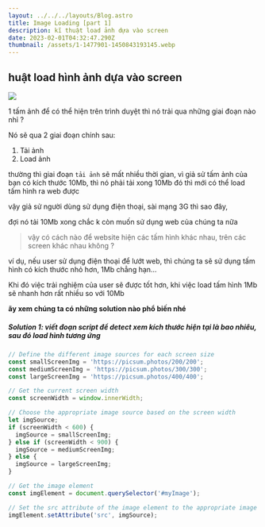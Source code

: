 ```yaml
---
layout: ../../../layouts/Blog.astro
title: Image Loading [part 1]
description: kĩ thuật load ảnh dựa vào screen
date: 2023-02-01T04:32:47.290Z
thumbnail: /assets/1-1477901-1450843193145.webp
---
```

## **huật load hình ảnh dựa vào screen**

![](/assets/1-1477901-1450843193145.webp)



1 tấm ảnh để có thể hiện trên trình duyệt thì nó trải qua những giai đoạn nào nhỉ ? 

Nó sẽ qua 2 giai đoạn chính sau:

1. Tải ảnh
2. Load ảnh 

thường thì giai đoạn `tải ảnh` sẽ mất nhiều thời gian, vì giả sử tấm ảnh của bạn có kích thước 10Mb, thì nó phải tải xong 10Mb đó thì mới có thể load tấm hình ra web được

vậy giả sử người dùng sử dụng điện thoại, sài mạng 3G thì sao đây, 

đợi nó tải 10Mb xong chắc k còn muốn sử dụng web của chúng ta nữa

> vậy có cách nào để website hiện các tấm hình khác nhau, trên các screen khác nhau không ?

ví dụ, nếu user sử dụng điện thoại để lướt web, thì chúng ta sẽ sử dụng tấm hình có kích thước nhỏ hơn, 1Mb chẳng hạn…

Khi đó việc trải nghiệm của user sẽ được tốt hơn, khi việc load tấm hình 1Mb sẽ nhanh hơn rất nhiều so với 10Mb

**ãy xem chúng ta có những solution nào phổ biến nhé**

##### Solution 1: viết đoạn script để detect xem kích thước hiện tại là bao nhiêu, sau đó load hình tương ứng

```javascript
// Define the different image sources for each screen size
const smallScreenImg = 'https://picsum.photos/200/200';
const mediumScreenImg = 'https://picsum.photos/300/300';
const largeScreenImg = 'https://picsum.photos/400/400';

// Get the current screen width
const screenWidth = window.innerWidth;

// Choose the appropriate image source based on the screen width
let imgSource;
if (screenWidth < 600) {
  imgSource = smallScreenImg;
} else if (screenWidth < 900) {
  imgSource = mediumScreenImg;
} else {
  imgSource = largeScreenImg;
}

// Get the image element
const imgElement = document.querySelector('#myImage');

// Set the src attribute of the image element to the appropriate image source
imgElement.setAttribute('src', imgSource);

```